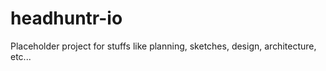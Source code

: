 # headhuntr-io
Placeholder project for stuffs like planning, sketches, design, architecture, etc...
